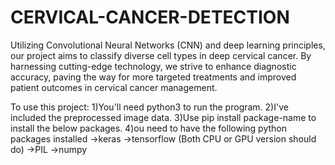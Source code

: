 # CERVICAL-CANCER-DETECTION
Utilizing Convolutional Neural Networks (CNN) and deep learning principles, our project aims to classify diverse cell types in deep cervical cancer. By harnessing cutting-edge technology, we strive to enhance diagnostic accuracy, paving the way for more targeted treatments and improved patient outcomes in cervical cancer management.

To use this project:
1)You'll need python3 to run the program.
2)I've included the preprocessed image data.
3)Use pip install package-name to install the below packages.
4)ou need to have the following python packages installed
  ->keras
  ->tensorflow (Both CPU or GPU version should do)
  ->PIL
  ->numpy
